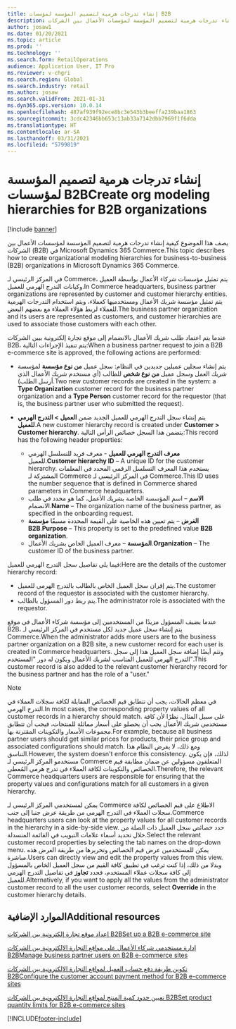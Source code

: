 ```yaml
---
title: إنشاء تدرجات هرمية لتصميم المؤسسة لمؤسسات B2B
description: يصف هذا الموضوع كيفية إنشاء تدرجات هرمية لتصميم المؤسسة لمؤسسات الأعمال بين الشركات (B2B).
author: josaw1
ms.date: 01/20/2021
ms.topic: article
ms.prod: ''
ms.technology: ''
ms.search.form: RetailOperations
audience: Application User, IT Pro
ms.reviewer: v-chgri
ms.search.region: Global
ms.search.industry: retail
ms.author: josaw
ms.search.validFrom: 2021-01-31
ms.dyn365.ops.version: 10.0.14
ms.openlocfilehash: 487af939f92ece8bc3e543b3beeffa239baa1863
ms.sourcegitcommit: 3cdc42346bb653c13ab33a7142dbb7969f1f6dda
ms.translationtype: HT
ms.contentlocale: ar-SA
ms.lasthandoff: 03/31/2021
ms.locfileid: "5799819"
---
```

# <a name="create-org-modeling-hierarchies-for-b2b-organizations"></a><span data-ttu-id="085fe-103">إنشاء تدرجات هرمية لتصميم المؤسسة لمؤسسات B2B</span><span class="sxs-lookup"><span data-stu-id="085fe-103">Create org modeling hierarchies for B2B organizations</span></span>

[!include [banner](../../includes/banner.md)]

<span data-ttu-id="085fe-104">يصف هذا الموضوع كيفية إنشاء تدرجات هرمية لتصميم المؤسسة لمؤسسات الأعمال بين الشركات (B2B) في Microsoft Dynamics 365 Commerce.</span><span class="sxs-lookup"><span data-stu-id="085fe-104">This topic describes how to create organizational modeling hierarchies for business-to-business (B2B) organizations in Microsoft Dynamics 365 Commerce.</span></span>

<span data-ttu-id="085fe-105">في المركز الرئيسي لـ Commerce، يتم تمثيل مؤسسات شركاء الأعمال بواسطة العميل وكيانات التدرج الهرمي للعميل.</span><span class="sxs-lookup"><span data-stu-id="085fe-105">In Commerce headquarters, business partner organizations are represented by customer and customer hierarchy entities.</span></span> <span data-ttu-id="085fe-106">يتم تمثيل مؤسسة شريك الأعمال ومستخدميها كعملاء، ويتم استخدام التدرجات الهرمية للعملاء لربط هؤلاء العملاء مع بعضهم البعض.</span><span class="sxs-lookup"><span data-stu-id="085fe-106">The business partner organization and its users are represented as customers, and customer hierarchies are used to associate those customers with each other.</span></span>

<span data-ttu-id="085fe-107">عندما يتم اعتماد طلب شريك الأعمال بالانضمام إلى موقع تجارة إلكترونية بيبن الشركات B2B، يتم تنفيذ الإجراءات التالية:</span><span class="sxs-lookup"><span data-stu-id="085fe-107">When a business partner request to join a B2B e-commerce site is approved, the following actions are performed:</span></span>

- <span data-ttu-id="085fe-108">يتم إنشاء سجلين عميلين جديدين في النظام: سجل عميل **من نوع مؤسسة** لمؤسسة شريك العمل وسجل عميل **من نوع شخص** للطالب (أي مستخدم شريك الأعمال الذي أرسل الطلب).</span><span class="sxs-lookup"><span data-stu-id="085fe-108">Two new customer records are created in the system: a **Type Organization** customer record for the business partner organization and a **Type Person** customer record for the requestor (that is, the business partner user who submitted the request).</span></span>
- <span data-ttu-id="085fe-109">يتم إنشاء سجل التدرج الهرمي للعميل الجديد ضمن **العميل \> التدرج الهرمي للعميل**.</span><span class="sxs-lookup"><span data-stu-id="085fe-109">A new customer hierarchy record is created under **Customer \> Customer hierarchy**.</span></span> <span data-ttu-id="085fe-110">يتضمن هذا السجل خصائص الرأس التالية:</span><span class="sxs-lookup"><span data-stu-id="085fe-110">This record has the following header properties:</span></span>

    - <span data-ttu-id="085fe-111">**معرف التدرج الهرمي للعميل** - معرف فريد للتسلسل الهرمي للعميل.</span><span class="sxs-lookup"><span data-stu-id="085fe-111">**Customer hierarchy ID** – A unique ID for the customer hierarchy.</span></span> <span data-ttu-id="085fe-112">يستخدم هذا المعرف التسلسل الرقمي المحدد في المعلمات المشتركة لـ Commerce في المركز الرئيسي لـ Commerce.</span><span class="sxs-lookup"><span data-stu-id="085fe-112">This ID uses the number sequence that is defined in Commerce shared parameters in Commerce headquarters.</span></span>
    - <span data-ttu-id="085fe-113">**الاسم** – اسم المؤسسة الخاصة بشريك الأعمل، كما هو محدد في طلب الانضمام.</span><span class="sxs-lookup"><span data-stu-id="085fe-113">**Name** – The organization name of the business partner, as specified in the onboarding request.</span></span>
    - <span data-ttu-id="085fe-114">**الغرض** – يتم تعيين هذه الخاصية على القيمة المحددة مسبقًا **مؤسسة B2B**.</span><span class="sxs-lookup"><span data-stu-id="085fe-114">**Purpose** – This property is set to the predefined value **B2B organization**.</span></span>
    - <span data-ttu-id="085fe-115">**المؤسسة** – معرف العميل الخاص بشريك الأعمال.</span><span class="sxs-lookup"><span data-stu-id="085fe-115">**Organization** – The customer ID of the business partner.</span></span>

<span data-ttu-id="085fe-116">فيما يلي تفاصيل سجل التدرج الهرمي للعميل:</span><span class="sxs-lookup"><span data-stu-id="085fe-116">Here are the details of the customer hierarchy record:</span></span>

- <span data-ttu-id="085fe-117">يتم إقران سجل العميل الخاص بالطالب بالتدرج الهرمي للعميل.</span><span class="sxs-lookup"><span data-stu-id="085fe-117">The customer record of the requestor is associated with the customer hierarchy.</span></span>
- <span data-ttu-id="085fe-118">يتم ربط دور المسؤول بالطالب.</span><span class="sxs-lookup"><span data-stu-id="085fe-118">The administrator role is associated with the requestor.</span></span>

<span data-ttu-id="085fe-119">عندما يضيف المسؤول مزيدًا من المستخدمين إلى مؤسسة شركاء الأعمال في موقع B2B، يتم إنشاء سجل عميل جديد لكل مستخدم في المركز الرئيسي لـ Commerce.</span><span class="sxs-lookup"><span data-stu-id="085fe-119">When the administrator adds more users are to the business partner organization on a B2B site, a new customer record for each user is created in Commerce headquarters.</span></span> <span data-ttu-id="085fe-120">وتتم أيضًا إضافة سجل العميل هذا إلى سجل التدرج الهرمي للعميل المناسب لشريك الأعمال ويكون له دور "المستخدم".</span><span class="sxs-lookup"><span data-stu-id="085fe-120">This customer record is also added to the relevant customer hierarchy record for the business partner and has the role of a "user."</span></span>

> [!NOTE]
> <span data-ttu-id="085fe-121">في معظم الحالات، يجب أن تتطابق قيم الخصائص المقابلة لكافة سجلات العملاء في التدرج الهرمي.</span><span class="sxs-lookup"><span data-stu-id="085fe-121">In most cases, the corresponding property values of all customer records in a hierarchy should match.</span></span> <span data-ttu-id="085fe-122">على سبيل المثال، نظرًا لأن كافة مستخدمي شريك الأعمال يجب أن يحصلو على أسعار مماثلة للمنتجات، فيجب أن تتطابق مجموعات الأسعار والتكوينات المقترنة بها.</span><span class="sxs-lookup"><span data-stu-id="085fe-122">For example, because all business partner users should get similar prices for products, their price group and associated configurations should match.</span></span> <span data-ttu-id="085fe-123">ومع ذلك، لا يفرض النظام هذا التناسق.</span><span class="sxs-lookup"><span data-stu-id="085fe-123">However, the system doesn't enforce this consistency.</span></span> <span data-ttu-id="085fe-124">لذلك، فإن يكون مستخدمو المركز الرئيسي لـ Commerce المتعلقون مسؤولين عن ضمان مطابقة قيم الخصائص والتكوينات لكافة العملاء في تدرج هرمي المُعطى.</span><span class="sxs-lookup"><span data-stu-id="085fe-124">Therefore, the relevant Commerce headquarters users are responsible for ensuring that the property values and configurations match for all customers in a given hierarchy.</span></span>

<span data-ttu-id="085fe-125">يمكن لمستخدمي المركز الرئيسي لـ Commerce الاطلاع على قيم الخصائص لكافة سجلات العملاء في التدرج الهرمي من طريقة عرض جنبا إلى جنب.</span><span class="sxs-lookup"><span data-stu-id="085fe-125">Commerce headquarters users can look at the property values for all customer records in the hierarchy in a side-by-side view.</span></span> <span data-ttu-id="085fe-126">حدد خصائص سجل العميل ذات الصلة من خلال تحديد أسماء علامات التبويب في القائمة المنسدلة.</span><span class="sxs-lookup"><span data-stu-id="085fe-126">Select the relevant customer record properties by selecting the tab names on the drop-down menu.</span></span> <span data-ttu-id="085fe-127">يمكن للمستخدمين عرض قيم الخصائص وتحريرها من طريقة العرض هذه مباشرة.</span><span class="sxs-lookup"><span data-stu-id="085fe-127">Users can directly view and edit the property values from this view.</span></span> <span data-ttu-id="085fe-128">وبدلا من ذلك، إذا كنت ترغب في تطبيق كافة القيم من سجل العميل الخاص بالمسؤول إلى كافة سجلات عملاء المستخدم، فحدد **تجاوز** في تفاصيل التدرج الهرمي للعميل.</span><span class="sxs-lookup"><span data-stu-id="085fe-128">Alternatively, if you want to apply all the values from the administrator customer record to all the user customer records, select **Override** in the customer hierarchy details.</span></span>

## <a name="additional-resources"></a><span data-ttu-id="085fe-129">الموارد الإضافية</span><span class="sxs-lookup"><span data-stu-id="085fe-129">Additional resources</span></span>

[<span data-ttu-id="085fe-130">إعداد موقع تجارة إلكترونية بين الشركات B2B</span><span class="sxs-lookup"><span data-stu-id="085fe-130">Set up a B2B e-commerce site</span></span>](set-up-b2b-site.md)

[<span data-ttu-id="085fe-131">إدارة مستخدمي شركاء الأعمال على مواقع التجارة الإلكترونية بين الشركات B2B</span><span class="sxs-lookup"><span data-stu-id="085fe-131">Manage business partner users on B2B e-commerce sites</span></span>](manage-b2b-users.md)

[<span data-ttu-id="085fe-132">تكوين طريقة دفع حساب العميل لمواقع التجارة الإلكترونية بين الشركات B2B</span><span class="sxs-lookup"><span data-stu-id="085fe-132">Configure the customer account payment method for B2B e-commerce sites</span></span>](payment-method.md)

[<span data-ttu-id="085fe-133">تعيين حدود كمية المنتج لمواقع التجارة الإلكترونية بين الشركات B2B</span><span class="sxs-lookup"><span data-stu-id="085fe-133">Set product quantity limits for B2B e-commerce sites</span></span>](quantity-limits.md)


[!INCLUDE[footer-include](../../includes/footer-banner.md)]